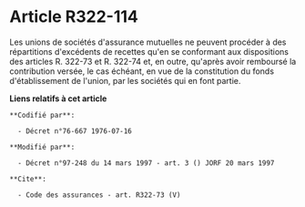 # Article R322-114

Les unions de sociétés d'assurance mutuelles ne peuvent procéder à des répartitions d'excédents de recettes qu'en se
conformant aux dispositions des articles R. 322-73 et R. 322-74 et, en outre, qu'après avoir remboursé la contribution
versée, le cas échéant, en vue de la constitution du fonds d'établissement de l'union, par les sociétés qui en font partie.

**Liens relatifs à cet article**

	**Codifié par**:

	  - Décret n°76-667 1976-07-16

	**Modifié par**:

	  - Décret n°97-248 du 14 mars 1997 - art. 3 () JORF 20 mars 1997

	**Cite**:

	  - Code des assurances - art. R322-73 (V)
